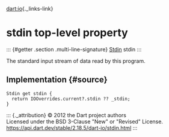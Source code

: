 [dart:io](../dart-io/dart-io-library){._links-link}

stdin top-level property
========================

::: {#getter .section .multi-line-signature}
[Stdin](stdin-class) stdin
:::

The standard input stream of data read by this program.

Implementation {#source}
--------------

``` {.language-dart data-language="dart"}
Stdin get stdin {
  return IOOverrides.current?.stdin ?? _stdin;
}
```

::: {._attribution}
© 2012 the Dart project authors\
Licensed under the BSD 3-Clause \"New\" or \"Revised\" License.\
<https://api.dart.dev/stable/2.18.5/dart-io/stdin.html>
:::
